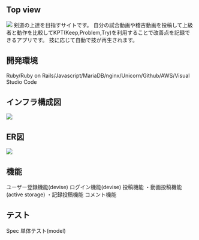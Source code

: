 ## Top view
![](https://gyazo.com/0de1a072c56af2cf269a1acdf011f396)
剣道の上達を目指すサイトです。
自分の試合動画や稽古動画を投稿して上級者と動作を比較してKPT(Keep,Problem,Try)を利用することで改善点を記録できるアプリです。
技に応じて自動で技が再生されます。

## 開発環境
Ruby/Ruby on Rails/Javascript/MariaDB/nginx/Unicorn/Github/AWS/Visual Studio Code

## インフラ構成図
![](https://gyazo.com/e9c36e0f9f6eaa9f51bb79add3b9c778)

## ER図
![](https://gyazo.com/becf5bf2671e0ec325106fb231342951)
## 機能
ユーザー登録機能(devise)
ログイン機能(devise)
投稿機能
・動画投稿機能(active storage)
・記録投稿機能
コメント機能

## テスト
Spec
単体テスト(model)